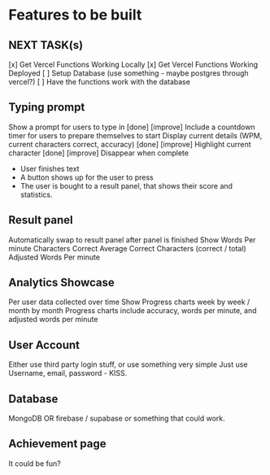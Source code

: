 # Features to be built

## NEXT TASK(s)

[x] Get Vercel Functions Working Locally
[x] Get Vercel Functions Working Deployed
[ ] Setup Database (use something - maybe postgres through vercel?)
[ ] Have the functions work with the database

## Typing prompt

Show a prompt for users to type in [done] [improve]
Include a countdown timer for users to prepare themselves to start
Display current details (WPM, current characters correct, accuracy) [done] [improve]
Highlight current character [done] [improve]
Disappear when complete

-   User finishes text
-   A button shows up for the user to press
-   The user is bought to a result panel, that shows their score and statistics.

## Result panel

Automatically swap to result panel after panel is finished
Show Words Per minute
Characters Correct
Average Correct Characters (correct / total)
Adjusted Words Per minute

## Analytics Showcase

Per user data collected over time
Show Progress charts week by week / month by month
Progress charts include accuracy, words per minute, and adjusted words per minute

## User Account

Either use third party login stuff, or use something very simple
Just use Username, email, password - KISS.

## Database

MongoDB OR firebase / supabase or something that could work.

## Achievement page

It could be fun?
